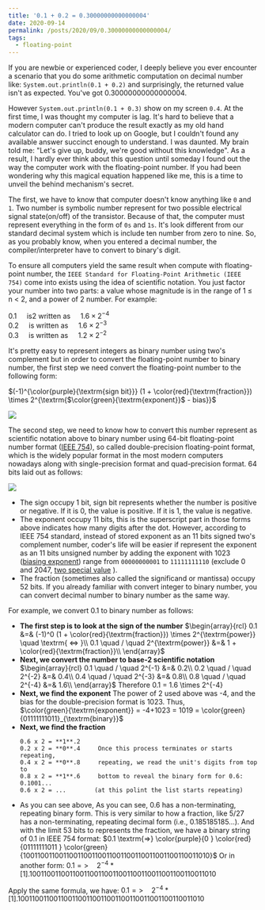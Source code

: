 ```yaml
---
title: '0.1 + 0.2 = 0.30000000000000004'
date: 2020-09-14
permalink: /posts/2020/09/0.30000000000000004/
tags:
  - floating-point
---
```

If you are newbie or experienced coder, I deeply believe you ever encounter a scenario that you do some arithmetic computation on decimal number like:
 `System.out.println(0.1 + 0.2)` and surprisingly, the returned value isn't as expected. You've got 0.30000000000000004. 

However `System.out.println(0.1 + 0.3)` show on my screen `0.4`. 
At the first time, I was thought my computer is lag. It's hard to believe that a modern computer can't produce the result exactly as my old hand calculator can do.
I tried to look up on Google, but I couldn't found any available answer succinct enough to understand. I was daunted. My brain told me: "Let's give up, buddy, we're good without this knowledge". 
As a result, I hardly ever think about this question until someday I found out the way the computer work with the floating-point number. 
If you had been wondering why this magical equation happened like me, this is a time to unveil the behind mechanism's secret.

The first, we have to know that computer doesn't know anything like `0` and `1`. Two number is symbolic number represent for two possible electrical signal state(on/off) of the transistor.
Because of that, the computer must represent everything in the form of `0s` and `1s`. It's look different from our standard decimal system which is include ten number from zero to nine. 
So, as you probably know, when you entered a decimal number, the compiler/interpreter have to convert to binary's digit.

To ensure all computers yield the same result when compute with floating-point number, the `IEEE Standard for Floating-Point Arithmetic (IEEE 754)` come into exists using the idea of scientific notation.
You just factor your number into two parts: a value whose magnitude is in the range of 1 ≤ n < 2, and a power of 2 number. For example:
            
$0.1 \quad \textrm{ is2 written as }  \quad 1.6 \times 2^{-4}$          
$0.2 \quad \textrm{ is written as }  \quad 1.6 \times 2^{-3}$   
$0.3 \quad \textrm{ is written as }  \quad 1.2 \times 2^{-2}$    

It's pretty easy to represent integers as binary number using two's complement but in order to convert the floating-point number to binary number, the first step we need convert the floating-point number to the following form: 

$(-1)^{\color{purple}{\textrm{sign bit}}} (1 + \color{red}{\textrm{fraction}})  \times 2^{\textrm{$\color{green}{\textrm{exponent}}$ - bias}}$

![](https://wikimedia.org/api/rest_v1/media/math/render/svg/5f677b27f52fcd521355049a560d53b5c01800e1)

The second step, we need to know how to convert this number represent as scientific notation above to binary number using 64-bit floating-point number format ([IEEE 754](https://en.wikipedia.org/wiki/IEEE_754)), so called double-precision floating-point format, which is the widely popular format in the most modern computers nowadays along with single-precision format and quad-precision format.
64 bits laid out as follows:
 
![](https://s3-ap-southeast-1.amazonaws.com/logbasex.github.io/images/IEEE754-64bit.png)

- The sign occupy 1 bit, sign bit represents whether the number is positive or negative. If it is 0, the value is positive. If it is 1, the value is negative.
- The exponent occupy 11 bits, this is the superscript part in those forms above indicates how many digits after the dot. However, according to IEEE 754 standard, instead of stored exponent as an 11 bits signed two's complement number, coder's life will be easier if represent the exponent as an 11 bits unsigned number by adding the exponent with 1023 ([biasing exponent](https://en.wikipedia.org/wiki/Exponent_bias)) range from `00000000001` to `11111111110` (exclude 0 and 2047, [two special value](https://en.wikipedia.org/wiki/IEEE_754-1985#Positive_and_negative_infinity) ).
- The fraction (sometimes also called the significand or mantissa) occupy 52 bits. If you already familiar with convert integer to binary number, you can convert decimal number to binary number as the same way.


For example, we convert 0.1 to binary number as follows: 
- **The first step is to look at the sign of the number**
    $\begin{array}{rcl}
  0.1 &=& (-1)^0 (1 + \color{red}{\textrm{fraction}}) \times 2^{\textrm{power}} \quad \textrm{ <=>   }\\
  0.1 \quad / \quad 2^{\textrm{power}} &=& 1 + \color{red}{\textrm{fraction}}\\
  \end{array}$
- **Next, we convert the number to base-2 scientific notation**
    $\begin{array}{rcl}
     0.1 \quad / \quad 2^{-1} &=& 0.2\\
     0.2 \quad / \quad 2^{-2} &=& 0.4\\
     0.4 \quad / \quad 2^{-3} &=& 0.8\\
     0.8 \quad / \quad 2^{-4} &=& 1.6\\
     \end{array}$
  Therefore 0.1 = 1.6 \times 2^{-4}
-  **Next, we find the exponent**
The power of 2 used above was -4, and the bias for the double-precision format is 1023. Thus,   
$\color{green}{\textrm{exponent}} = -4+1023 = 1019 = \color{green}{01111111011}_{\textrm{binary}}$
- **Next, we find the fraction**
    ```
    0.6 x 2 = **1**.2
    0.2 x 2 = **0**.4     Once this process terminates or starts repeating,  
    0.4 x 2 = **0**.8     repeating, we read the unit's digits from top to 
    0.8 x 2 = **1**.6     bottom to reveal the binary form for 0.6: 0.1001...
    0.6 x 2 = ...        (at this polint the list starts repeating)    
    ```
- As you can see above, As you can see, 0.6 has a non-terminating, repeating binary form. This is very similar to how a fraction, like 5/27 has a non-terminating, repeating decimal form (i.e., 0.185185185...). And with the limit 53 bits to represents the fraction, we have a binary string of 0.1 in IEEE 754 format:
  $0.1 \textrm{=>} \color{purple}{0 } \color{red}{01111111011 } \color{green}{1001100110011001100110011001100110011001100110011010}$
  Or in another form: 
  $0.1 => \quad 2^{-4} * [1].1001100110011001100110011001100110011001100110011010$
  

Apply the same formula, we have:
$0.1 => \quad 2^{-4} * [1].1001100110011001100110011001100110011001100110011010$
